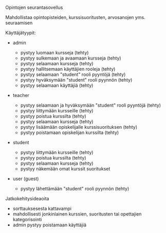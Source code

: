 Opintojen seurantasovellus

Mahdollistaa opintopisteiden, kurssisuoritusten, arvosanojen yms. seuraamisen


Käyttäjätyypit:

* admin
  -  pystyy luomaan kursseja (tehty)
  -  pystyy sulkemaan ja avaamaan kursseja (tehty)
  -  pystyy selaamaan kursseja (tehty)
  -  pystyy hallitsemaan käyttäjien rooleja (tehty)
  -  pystyy selaamaan "student" rooli pyyntöjä (tehty)
  -  pystyy hyväksymään "student" rooli pyynnön (tehty)
  -  pystyy selaamaan käyttäjiä (tehty)

* teacher
  -  pystyy selaamaan ja hyväksymään "student" rooli pyyntöjä (tehty)
  -  pystyy liittymään kursseille (tehty)
  -  pystyy poistua kurssilta (tehty)
  -  pystyy selaamaan kursseja (tehty)
  -  pystyy lisäämään opiskelijalle kurssisuorituksen (tehty)
  -  pystyy poistamaan opiskelijan kurssilta (tehty)

* student
  -  pystyy liittymään kursseille (tehty)
  -  pystyy poistua kurssilta (tehty)
  -  pystyy selaamaan kursseja (tehty)
  -  pystyy näkemään omat kurssit suoritukset

* user (guest)
  -  pystyy lähettämään "student" rooli pyynnön (tehty)



Jatkokehitysideaoita
 - sorttauksesesta kattavampi
 - mahdollisesti jonkinlainen kurssien, suoritusten tai opettajien kategorisointi
 - admin pystyy poistamaan käyttäjiä


